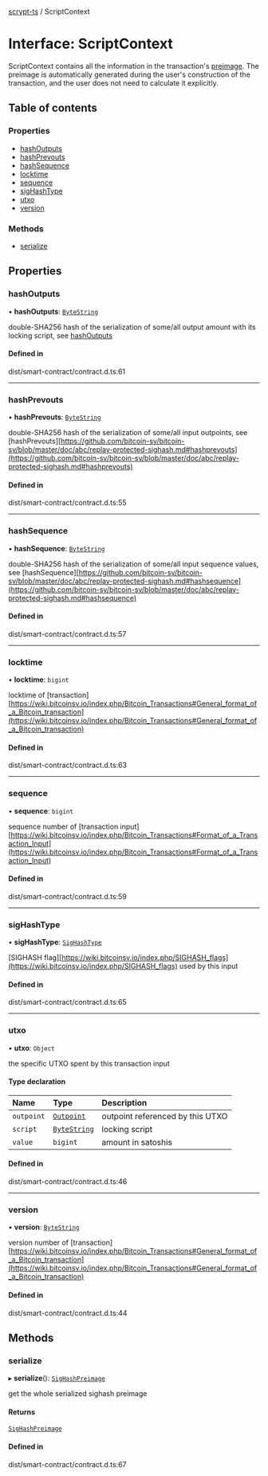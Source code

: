 [scrypt-ts](../README.md) / ScriptContext

# Interface: ScriptContext

ScriptContext contains all the information in the transaction's [preimage](https://github.com/bitcoin-sv/bitcoin-sv/blob/master/doc/abc/replay-protected-sighash.md#digest-algorithm).
The preimage is automatically generated during the user's construction of the transaction, and the user does not need to calculate it explicitly.

## Table of contents

### Properties

- [hashOutputs](ScriptContext.md#hashoutputs)
- [hashPrevouts](ScriptContext.md#hashprevouts)
- [hashSequence](ScriptContext.md#hashsequence)
- [locktime](ScriptContext.md#locktime)
- [sequence](ScriptContext.md#sequence)
- [sigHashType](ScriptContext.md#sighashtype)
- [utxo](ScriptContext.md#utxo)
- [version](ScriptContext.md#version)

### Methods

- [serialize](ScriptContext.md#serialize)

## Properties

### hashOutputs

• **hashOutputs**: [`ByteString`](../README.md#bytestring)

double-SHA256 hash of the serialization of some/all output amount with its locking script, see [hashOutputs](https://github.com/bitcoin-sv/bitcoin-sv/blob/master/doc/abc/replay-protected-sighash.md#hashoutputs)

#### Defined in

dist/smart-contract/contract.d.ts:61

___

### hashPrevouts

• **hashPrevouts**: [`ByteString`](../README.md#bytestring)

double-SHA256 hash of the serialization of some/all input outpoints, see [hashPrevouts][https://github.com/bitcoin-sv/bitcoin-sv/blob/master/doc/abc/replay-protected-sighash.md#hashprevouts](https://github.com/bitcoin-sv/bitcoin-sv/blob/master/doc/abc/replay-protected-sighash.md#hashprevouts)

#### Defined in

dist/smart-contract/contract.d.ts:55

___

### hashSequence

• **hashSequence**: [`ByteString`](../README.md#bytestring)

double-SHA256 hash of the serialization of some/all input sequence values, see [hashSequence][https://github.com/bitcoin-sv/bitcoin-sv/blob/master/doc/abc/replay-protected-sighash.md#hashsequence](https://github.com/bitcoin-sv/bitcoin-sv/blob/master/doc/abc/replay-protected-sighash.md#hashsequence)

#### Defined in

dist/smart-contract/contract.d.ts:57

___

### locktime

• **locktime**: `bigint`

locktime of [transaction][https://wiki.bitcoinsv.io/index.php/Bitcoin_Transactions#General_format_of_a_Bitcoin_transaction](https://wiki.bitcoinsv.io/index.php/Bitcoin_Transactions#General_format_of_a_Bitcoin_transaction)

#### Defined in

dist/smart-contract/contract.d.ts:63

___

### sequence

• **sequence**: `bigint`

sequence number of [transaction input][https://wiki.bitcoinsv.io/index.php/Bitcoin_Transactions#Format_of_a_Transaction_Input](https://wiki.bitcoinsv.io/index.php/Bitcoin_Transactions#Format_of_a_Transaction_Input)

#### Defined in

dist/smart-contract/contract.d.ts:59

___

### sigHashType

• **sigHashType**: [`SigHashType`](../README.md#sighashtype)

[SIGHASH flag][https://wiki.bitcoinsv.io/index.php/SIGHASH_flags](https://wiki.bitcoinsv.io/index.php/SIGHASH_flags) used by this input

#### Defined in

dist/smart-contract/contract.d.ts:65

___

### utxo

• **utxo**: `Object`

the specific UTXO spent by this transaction input

#### Type declaration

| Name | Type | Description |
| :------ | :------ | :------ |
| `outpoint` | [`Outpoint`](Outpoint.md) | outpoint referenced by this UTXO |
| `script` | [`ByteString`](../README.md#bytestring) | locking script |
| `value` | `bigint` | amount in satoshis |

#### Defined in

dist/smart-contract/contract.d.ts:46

___

### version

• **version**: [`ByteString`](../README.md#bytestring)

version number of [transaction][https://wiki.bitcoinsv.io/index.php/Bitcoin_Transactions#General_format_of_a_Bitcoin_transaction](https://wiki.bitcoinsv.io/index.php/Bitcoin_Transactions#General_format_of_a_Bitcoin_transaction)

#### Defined in

dist/smart-contract/contract.d.ts:44

## Methods

### serialize

▸ **serialize**(): [`SigHashPreimage`](../README.md#sighashpreimage)

get the whole serialized sighash preimage

#### Returns

[`SigHashPreimage`](../README.md#sighashpreimage)

#### Defined in

dist/smart-contract/contract.d.ts:67
